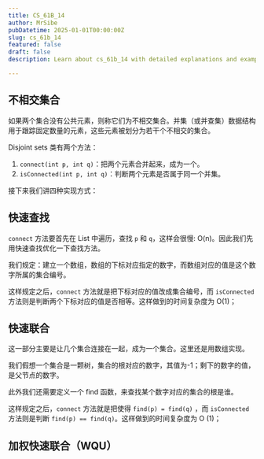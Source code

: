 ```yaml
---
title: CS_61B_14
author: MrSibe
pubDatetime: 2025-01-01T00:00:00Z
slug: cs_61b_14
featured: false
draft: false
description: Learn about cs_61b_14 with detailed explanations and examples.

---
```

## 不相交集合

如果两个集合没有公共元素，则称它们为不相交集合。并集（或并查集）数据结构用于跟踪固定数量的元素，这些元素被划分为若干个不相交的集合。

Disjoint sets 类有两个方法：

1. `connect(int p, int q)`：把两个元素合并起来，成为一个。
2. `isConnected(int p, int q)`：判断两个元素是否属于同一个并集。

接下来我们讲四种实现方式：

## 快速查找

`connect` 方法要首先在 List 中遍历，查找 `p` 和 `q`，这样会很慢: O(n)。因此我们先用快速查找优化一下查找方法。

我们规定：建立一个数组，数组的下标对应指定的数字，而数组对应的值是这个数字所属的集合编号。

这样规定之后，`connect` 方法就是把下标对应的值改成集合编号，而 `isConnected` 方法则是判断两个下标对应的值是否相等。这样做到的时间复杂度为 O(1)；

## 快速联合

这一部分主要是让几个集合连接在一起，成为一个集合。这里还是用数组实现。

我们假想一个集合是一颗树，集合的根对应的数字，其值为-1；剩下的数字的值，是父节点的数字。

此外我们还需要定义一个 find 函数，来查找某个数字对应的集合的根是谁。

这样规定之后，`connect` 方法就是把使得 `find(p) = find(q)` ，而 `isConnected` 方法则是判断 `find(p) == find(q)`。这样做到的时间复杂度为 O (1)；

## 加权快速联合（WQU）






